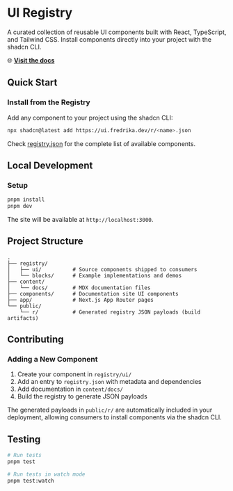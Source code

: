 # UI Registry

A curated collection of reusable UI components built with React, TypeScript, and Tailwind CSS. Install components directly into your project with the shadcn CLI.

🌐 **[Visit the docs](https://ui.fredrika.dev/docs)**


## Quick Start

### Install from the Registry

Add any component to your project using the shadcn CLI:

```bash
npx shadcn@latest add https://ui.fredrika.dev/r/<name>.json
```

Check [registry.json](registry.json) for the complete list of available components.


## Local Development

### Setup

```bash
pnpm install
pnpm dev
```

The site will be available at `http://localhost:3000`.

## Project Structure

```
.
├── registry/
│   ├── ui/          # Source components shipped to consumers
│   └── blocks/      # Example implementations and demos
├── content/
│   └── docs/        # MDX documentation files
├── components/      # Documentation site UI components
├── app/             # Next.js App Router pages
└── public/
    └── r/           # Generated registry JSON payloads (build artifacts)
```

## Contributing

### Adding a New Component

1. Create your component in `registry/ui/`
2. Add an entry to `registry.json` with metadata and dependencies
4. Add documentation in `content/docs/`
5. Build the registry to generate JSON payloads

The generated payloads in `public/r/` are automatically included in your deployment, allowing consumers to install components via the shadcn CLI.

## Testing

```bash
# Run tests
pnpm test

# Run tests in watch mode
pnpm test:watch
```
